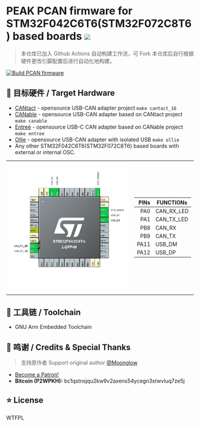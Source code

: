 # PEAK PCAN firmware for STM32F042C6T6(STM32F072C8T6) based boards <a title="Hits" target="_blank" href="https://github.com/SummerFalls/pcan_cantact"><img src="https://hits.b3log.org/SummerFalls/pcan_cantact.svg"></a>

> 本仓库已加入 Github Actions 自动构建工作流，可 Fork 本仓库后自行根据硬件更改引脚配置后进行自动化地构建。

[![Build PCAN firmware](https://github.com/SummerFalls/pcan_cantact/actions/workflows/firmware_build.yml/badge.svg)](https://github.com/SummerFalls/pcan_cantact/actions/workflows/firmware_build.yml)

## :dart: 目标硬件 / Target Hardware

- [CANtact](https://github.com/linklayer/cantact-hw) - opensource USB-CAN adapter project `make cantact_16`
- [CANable](https://canable.io/) - opensource USB-CAN adapter based on CANtact project `make canable`
- [Entreé](https://github.com/tuna-f1sh/entree) - opensource USB-C CAN adapter based on CANable project `make entree`
- [Ollie](https://github.com/slimelec/ollie-hw) - opensource USB-CAN adapter with isolated USB `make ollie`
- Any other STM32F042C6T6(STM32F072C8T6) based boards with external or internal OSC.

<div style="margin: 0 auto; width: 100%;">
<table>
<tr>
<td style = "width: 80%;">

![PinConfig](PinConfig.jpg)

</td>
<td style = "width: 20%;">

| PINs | FUNCTIONs  |
|-----:|------------|
| PA0  | CAN_RX_LED |
| PA1  | CAN_TX_LED |
| PB8  | CAN_RX     |
| PB9  | CAN_TX     |
| PA11 | USB_DM     |
| PA12 | USB_DP     |

</td>
</tr>
</table>
</div>

## :wrench: 工具链 / Toolchain

- GNU Arm Embedded Toolchain

## :beers: 鸣谢 / Credits & Special Thanks

> 支持原作者 Support original author [@Moonglow][Moonglow]

- <a href="https://www.patreon.com/bePatron?u=58145249" data-patreon-widget-type="become-patron-button">Become a Patron!</a>
- **Bitcoin (P2WPKH):** bc1qstnsjqu2kw9v2axens54ycegn3stwvluq7ze5j

## :star: License

WTFPL

[Moonglow]: https://github.com/moonglow
